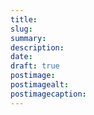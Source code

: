 ```yaml
---
title:
slug:
summary:
description:
date:
draft: true
postimage:
postimagealt:
postimagecaption:
---
```

